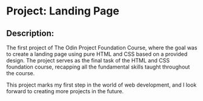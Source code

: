 # Project: Landing Page

## Description:
The first project of The Odin Project Foundation Course, where the goal was to create a landing page using pure HTML and CSS based on a provided design. The project serves as the final task of the HTML and CSS foundation course, recapping all the fundamental skills taught throughout the course.

This project marks my first step in the world of web development, and I look forward to creating more projects in the future. 

